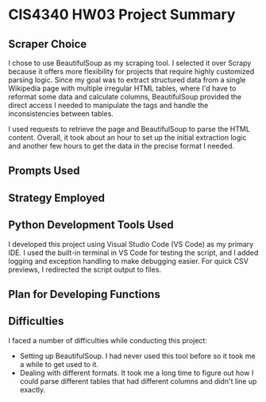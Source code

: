 # CIS4340 HW03 Project Summary

## Scraper Choice
I chose to use BeautifulSoup as my scraping tool. I selected it over Scrapy because it offers more flexibility for projects that require highly customized parsing logic. Since my goal was to extract structured data from a single Wikipedia page with multiple irregular HTML tables, where I'd have to reformat some data and calculate columns, BeautifulSoup provided the direct access I needed to manipulate the tags and handle the inconsistencies between tables.

I used requests to retrieve the page and BeautifulSoup to parse the HTML content. Overall, it took about an hour to set up the initial extraction logic and another few hours to get the data in the precise format I needed.

## Prompts Used

## Strategy Employed

## Python Development Tools Used
I developed this project using Visual Studio Code (VS Code) as my primary IDE. I used the built-in terminal in VS Code for testing the script, and I added logging and exception handling to make debugging easier. For quick CSV previews, I redirected the script output to files.

## Plan for Developing Functions

## Difficulties
I faced a number of difficulties while conducting this project:
- Setting up BeautifulSoup. I had never used this tool before so it took me a while to get used to it.
- Dealing with different formats. It took me a long time to figure out how I could parse different tables that had different columns and didn't line up exactly.

